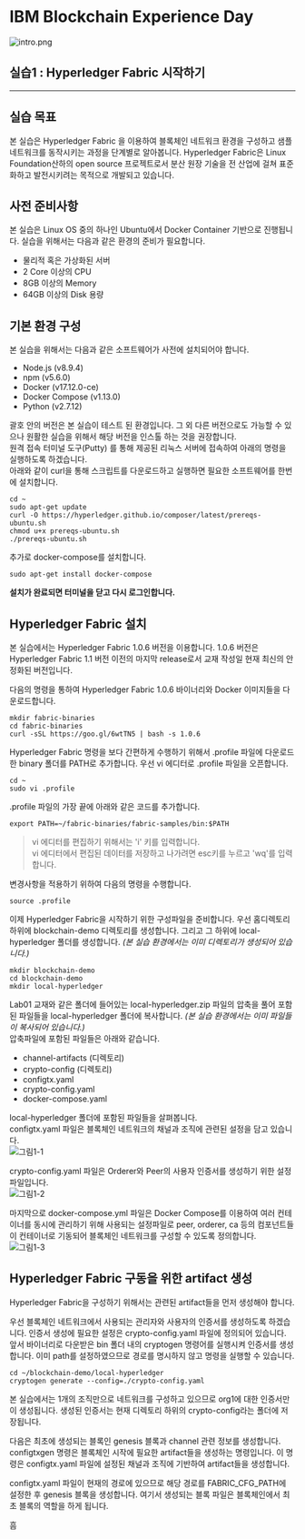 # IBM Blockchain Experience Day  
![intro.png](./images/intro.png)  
  
## 실습1 : Hyperledger Fabric 시작하기  
********
  
## 실습 목표
본 실습은 Hyperledger Fabric 을 이용하여 블록체인 네트워크 환경을 구성하고 샘플 네트워크를 동작시키는 과정을 단계별로 알아봅니다. Hyperledger Fabric은 Linux Foundation산하의 open source 프로젝트로서 분산 원장 기술을 전 산업에 걸쳐 표준화하고 발전시키려는 목적으로 개발되고 있습니다.  


## 사전 준비사항  
본 실습은 Linux OS 중의 하나인 Ubuntu에서 Docker Container 기반으로 진행됩니다. 실습을 위해서는 다음과 같은 환경의 준비가 필요합니다.  
* 물리적 혹은 가상화된 서버
* 2 Core 이상의 CPU
* 8GB 이상의 Memory
* 64GB 이상의 Disk 용량

  
## 기본 환경 구성
본 실습을 위해서는 다음과 같은 소프트웨어가 사전에 설치되어야 합니다.  
* Node.js (v8.9.4)
* npm (v5.6.0)
* Docker (v17.12.0-ce)
* Docker Compose (v1.13.0)
* Python (v2.7.12)  


괄호 안의 버전은 본 실습이 테스트 된 환경입니다. 그 외 다른 버전으로도 가능할 수 있으나 원활한 실습을 위해서 해당 버전을 인스톨 하는 것을 권장합니다.  
원격 접속 터미널 도구(Putty) 를 통해 제공된 리눅스 서버에 접속하여 아래의 명령을 실행하도록 하겠습니다.  
아래와 같이 curl을 통해 스크립트를 다운로드하고 실행하면 필요한 소프트웨어를 한번에 설치합니다.  
  
```
cd ~
sudo apt-get update
curl -O https://hyperledger.github.io/composer/latest/prereqs-ubuntu.sh
chmod u+x prereqs-ubuntu.sh
./prereqs-ubuntu.sh
```
  
추가로 docker-compose를 설치합니다.
```
sudo apt-get install docker-compose
```
  
**설치가 완료되면 터미널을 닫고 다시 로그인합니다.**  


## Hyperledger Fabric 설치  
본 실습에서는 Hyperledger Fabric 1.0.6 버전을 이용합니다. 1.0.6 버전은 Hyperledger Fabric 1.1 버전 이전의 마지막 release로서 교재 작성일 현재 최신의 안정화된 버전입니다.  
  
다음의 명령을 통하여 Hyperledger Fabric 1.0.6 바이너리와 Docker 이미지들을 다운로드합니다.  
```
mkdir fabric-binaries
cd fabric-binaries
curl -sSL https://goo.gl/6wtTN5 | bash -s 1.0.6
```
  
Hyperledger Fabric 명령을 보다 간편하게 수행하기 위해서 .profile 파일에 다운로드한 binary 폴더를 PATH로 추가합니다. 우선 vi 에디터로 .profile 파일을 오픈합니다.  
```
cd ~
sudo vi .profile
```
  
.profile 파일의 가장 끝에 아래와 같은 코드를 추가합니다.  
```
export PATH=~/fabric-binaries/fabric-samples/bin:$PATH
```
  
> vi 에디터를 편집하기 위해서는 'i' 키를 입력합니다.  
> vi 에디터에서 편집된 데이터를 저장하고 나가려면 esc키를 누르고 'wq'를 입력합니다.
  
변경사항을 적용하기 위하여 다음의 명령을 수행합니다.  
```
source .profile
```
  
이제 Hyperledger Fabric을 시작하기 위한 구성파일을 준비합니다. 우선 홈디렉토리 하위에 blockchain-demo 디렉토리를 생성합니다. 그리고 그 하위에 local-hyperledger 폴더를 생성합니다. *(본 실습 환경에서는 이미 디렉토리가 생성되어 있습니다.)*  
```
mkdir blockchain-demo
cd blockchain-demo
mkdir local-hyperledger
```
Lab01 교재와 같은 폴더에 들어있는 local-hyperledger.zip 파일의 압축을 풀어 포함된 파일들을 local-hyperledger 폴더에 복사합니다. *(본 실습 환경에서는 이미 파일들이 복사되어 있습니다.)*  
압축파일에 포함된 파일들은 아래와 같습니다.  
* channel-artifacts (디렉토리)
* crypto-config (디렉토리)
* configtx.yaml
* crypto-config.yaml
* docker-compose.yaml


local-hyperledger 폴더에 포함된 파일들을 살펴봅니다.  
configtx.yaml 파일은 블록체인 네트워크의 채널과 조직에 관련된 설정을 담고 있습니다.  
![그림1-1](./images/그림1-1.png)  

crypto-config.yaml 파일은 Orderer와 Peer의 사용자 인증서를 생성하기 위한 설정 파일입니다.  
![그림1-2](./images/그림1-2.png)  

마지막으로 docker-compose.yml 파일은 Docker Compose를 이용하여 여러 컨테이너를 동시에 관리하기 위해 사용되는 설정파일로 peer, orderer, ca 등의 컴포넌트들이 컨테이너로 기동되어 블록체인 네트워크를 구성할 수 있도록 정의합니다.  
![그림1-3](./images/그림1-3.png)  

## Hyperledger Fabric 구동을 위한 artifact 생성  
Hyperledger Fabric을 구성하기 위해서는 관련된 artifact들을 먼저 생성해야 합니다.  

우선 블록체인 네트워크에서 사용되는 관리자와 사용자의 인증서를 생성하도록 하겠습니다. 인증서 생성에 필요한 설정은 crypto-config.yaml 파일에 정의되어 있습니다. 앞서 바이너리로 다운받은 bin 폴더 내의 cryptogen 명령어를 실행시켜 인증서를 생성합니다. 이미 path를 설정하였으므로 경로를 명시하지 않고 명령을 실행할 수 있습니다.  
```
cd ~/blockchain-demo/local-hyperledger
cryptogen generate --config=./crypto-config.yaml
```
본 실습에서는 1개의 조직만으로 네트워크를 구성하고 있으므로 org1에 대한 인증서만이 생성됩니다. 생성된 인증서는 현재 디렉토리 하위의 crypto-config라는 폴더에 저장됩니다.  
   
   
다음은 최초에 생성되는 블록인 genesis 블록과 channel 관련 정보를 생성합니다. configtxgen 명령은 블록체인 시작에 필요한 artifact들을 생성하는 명령입니다. 이 명령은 configtx.yaml 파일에 설정된 채널과 조직에 기반하여 artifact들을 생성합니다.  
  
  
configtx.yaml 파일이 현재의 경로에 있으므로 해당 경로를 FABRIC_CFG_PATH에 설정한 후 genesis 블록을 생성합니다. 여기서 생성되는 블록 파일은 블록체인에서 최초 블록의 역할을 하게 됩니다.



흠









